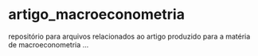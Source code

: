 # artigo_macroeconometria
repositório para arquivos relacionados ao artigo produzido para a matéria de macroeconometria
...
